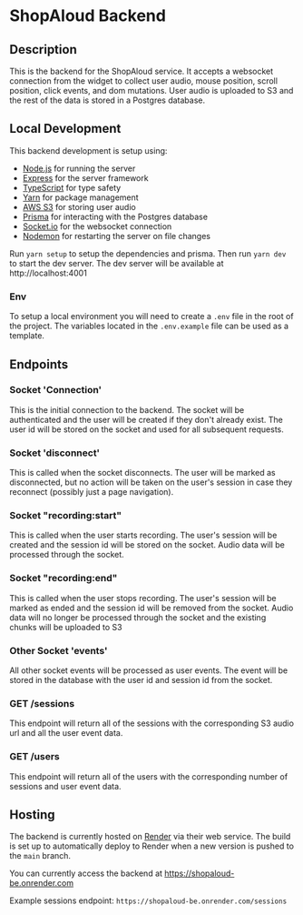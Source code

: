 # ShopAloud Backend

## Description
This is the backend for the ShopAloud service. It accepts a websocket connection from the widget to collect user audio, mouse position, scroll position, click events, and dom mutations. User audio is uploaded to S3 and the rest of the data is stored in a Postgres database.

## Local Development
This backend development is setup using:
- [Node.js](https://nodejs.org/en/) for running the server
- [Express](https://expressjs.com/) for the server framework
- [TypeScript](https://www.typescriptlang.org/) for type safety
- [Yarn](https://yarnpkg.com/) for package management
- [AWS S3](https://aws.amazon.com/s3/) for storing user audio
- [Prisma](https://www.prisma.io/) for interacting with the Postgres database
- [Socket.io](https://socket.io/) for the websocket connection
- [Nodemon](https://nodemon.io/) for restarting the server on file changes

Run `yarn setup` to setup the dependencies and prisma. Then run `yarn dev` to start the dev server. The dev server will be available at http://localhost:4001

### Env
To setup a local environment you will need to create a `.env` file in the root of the project. The variables located in the `.env.example` file can be used as a template.

## Endpoints
### Socket 'Connection'
This is the initial connection to the backend. The socket will be authenticated and the user will be created if they don't already exist. The user id will be stored on the socket and used for all subsequent requests.

### Socket 'disconnect'
This is called when the socket disconnects. The user will be marked as disconnected, but no action will be taken on the user's session in case they reconnect (possibly just a page navigation).

### Socket "recording:start"
This is called when the user starts recording. The user's session will be created and the session id will be stored on the socket. Audio data will be processed through the socket.

### Socket "recording:end"
This is called when the user stops recording. The user's session will be marked as ended and the session id will be removed from the socket. Audio data will no longer be processed through the socket and the existing chunks will be uploaded to S3

### Other Socket 'events'
All other socket events will be processed as user events. The event will be stored in the database with the user id and session id from the socket.

### GET /sessions
This endpoint will return all of the sessions with the corresponding S3 audio url and all the user event data.

### GET /users
This endpoint will return all of the users with the corresponding number of sessions and user event data.

## Hosting
The backend is currently hosted on [Render](https://render.com) via their web service. The build is set up to automatically deploy to Render when a new version is pushed to the `main` branch.

You can currently access the backend at https://shopaloud-be.onrender.com

Example sessions endpoint:
`https://shopaloud-be.onrender.com/sessions`

